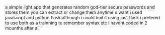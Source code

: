 a simple light app that generates random god-tier secure passwords and stores them you can extract or change them anytime u want i used javascript and python flask although i could buil it using just flask i prefered to use both as a trainning to remember syntax etc i havent coded in 2 mounths after all
